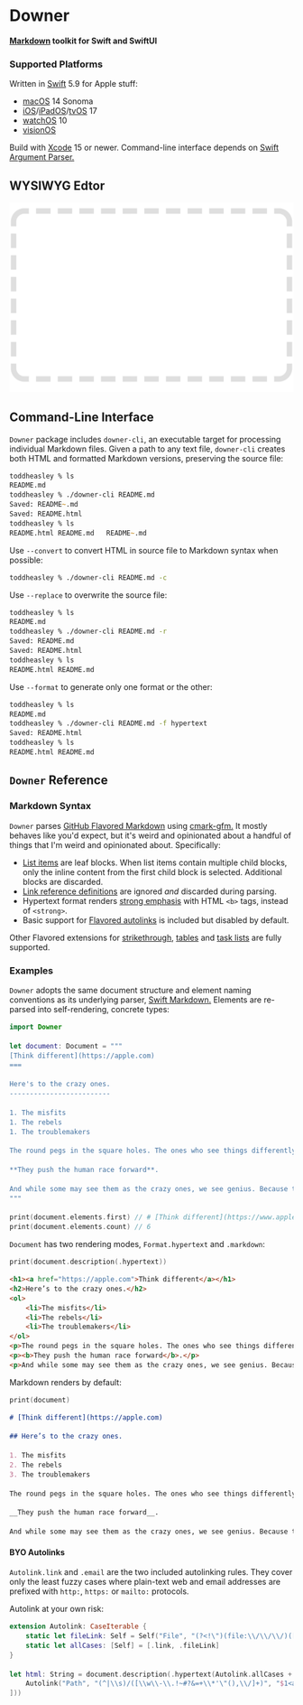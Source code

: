 # Downer

__[Markdown](https://daringfireball.net/projects/markdown) toolkit for Swift and SwiftUI__

### Supported Platforms

Written in [Swift](https://developer.apple.com/swift) 5.9 for Apple stuff:

* [macOS](https://developer.apple.com/macos) 14 Sonoma
* [iOS](https://developer.apple.com/ios)/[iPadOS](https://developer.apple.com/ipad)/[tvOS](https://developer.apple.com/tvos) 17
* [watchOS](https://developer.apple.com/watchos) 10
* [visionOS](https://developer.apple.com/visionos)

Build with [Xcode](https://developer.apple.com/xcode) 15 or newer. Command-line interface depends on [Swift Argument Parser.](https://github.com/apple/swift-argument-parser)

## WYSIWYG Edtor

![](docs/downer.png)

## Command-Line Interface

`Downer` package includes `downer-cli`, an executable target for processing individual Markdown files. Given a path to any text file, `downer-cli` creates both HTML and formatted Markdown versions, preserving the source file:

```zsh
toddheasley % ls
README.md
toddheasley % ./downer-cli README.md 
Saved: README~.md
Saved: README.html
toddheasley % ls
README.html	README.md	README~.md
```

Use `--convert` to convert HTML in source file to Markdown syntax when possible:

```zsh
toddheasley % ./downer-cli README.md -c
```

Use `--replace` to overwrite the source file:

```zsh
toddheasley % ls
README.md
toddheasley % ./downer-cli README.md -r
Saved: README.md
Saved: README.html
toddheasley % ls
README.html	README.md
```

Use `--format` to generate only one format or the other:

```zsh
toddheasley % ls
README.md
toddheasley % ./downer-cli README.md -f hypertext
Saved: README.html
toddheasley % ls
README.html	README.md
```

## `Downer` Reference

### Markdown Syntax

`Downer` parses [GitHub Flavored Markdown](https://github.github.com/gfm) using [cmark-gfm.](https://github.com/github/cmark-gfm) It mostly behaves like you'd expect, but it's weird and opinionated about a handful of things that I'm weird and opinionated about. Specifically:

* [List items](https://github.github.com/gfm/#list-items) are leaf blocks. When list items contain multiple child blocks, only the inline content from the first child block is selected. Additional blocks are discarded. 
* [Link reference definitions](https://github.github.com/gfm/#link-reference-definitions) are ignored _and_ discarded during parsing.
* Hypertext format renders [strong emphasis](https://github.github.com/gfm/#emphasis-and-strong-emphasis) with HTML `<b>` tags, instead of `<strong>`.
* Basic support for [Flavored autolinks](https://github.github.com/gfm/#autolinks-extension-) is included but disabled by default.

Other Flavored extensions for [strikethrough](https://github.github.com/gfm/#strikethrough-extension-), [tables](https://github.github.com/gfm/#tables-extension-) and [task lists](https://github.github.com/gfm/#task-list-items-extension-) are fully supported.

### Examples

`Downer` adopts the same document structure and element naming conventions as its underlying parser, [Swift Markdown.](https://github.com/apple/swift-markdown) Elements are re-parsed into self-rendering, concrete types:

```swift
import Downer

let document: Document = """
[Think different](https://apple.com)
===

Here's to the crazy ones.
-------------------------

1. The misfits
1. The rebels
1. The troublemakers

The round pegs in the square holes. The ones who see things differently. They're not fond of rules. And they have no respect for the status quo. You can `quote` them, disagree with them, glorify or vilify them. About the only thing you can't do is ignore them. Because they change things.

**They push the human race forward**.

And while some may see them as the crazy ones, we see genius. Because the people who are crazy enough to think they can change the world, are the ones who do.
"""

print(document.elements.first) // # [Think different](https://www.apple.com)
print(document.elements.count) // 6
```

`Document` has two rendering modes, `Format.hypertext` and `.markdown`:

```swift
print(document.description(.hypertext))
```

```html
<h1><a href="https://apple.com">Think different</a></h1>
<h2>Here’s to the crazy ones.</h2>
<ol>
    <li>The misfits</li>
    <li>The rebels</li>
    <li>The troublemakers</li>
</ol>
<p>The round pegs in the square holes. The ones who see things differently. They’re not fond of rules. And they have no respect for the status quo. You can <code>quote</code> them, disagree with them, glorify or vilify them. About the only thing you can’t do is ignore them. Because they change things.</p>
<p><b>They push the human race forward</b>.</p>
<p>And while some may see them as the crazy ones, we see genius. Because the people who are crazy enough to think they can change the world, are the ones who do.</p>
```

Markdown renders by default:

```swift
print(document)
```

```markdown
# [Think different](https://apple.com)

## Here’s to the crazy ones.

1. The misfits
2. The rebels
3. The troublemakers

The round pegs in the square holes. The ones who see things differently. They’re not fond of rules. And they have no respect for the status quo. You can `quote` them, disagree with them, glorify or vilify them. About the only thing you can’t do is ignore them. Because they change things.

__They push the human race forward__.

And while some may see them as the crazy ones, we see genius. Because the people who are crazy enough to think they can change the world, are the ones who do.
```

#### BYO Autolinks

`Autolink.link` and `.email` are the two included autolinking rules. They cover only the least fuzzy cases where plain-text web and email addresses are prefixed with `http:`, `https:` or `mailto:` protocols.

Autolink at your own risk:

```swift
extension Autolink: CaseIterable {
    static let fileLink: Self = Self("File", "(?<!\")(file:\\/\\/\\/)([\\w\\-\\.!~?&+\\*'\"(),\\/]+)", "<a href=\"$1$2\">$2</a>")
    static let allCases: [Self] = [.link, .fileLink]
}

let html: String = document.description(.hypertext(Autolink.allCases + [
    Autolink("Path", "(^|\\s)/([\\w\\-\\.!~#?&=+\\*'\"(),\\/]+)", "$1<a href=\"$2\">$2</a>")
]))
```
